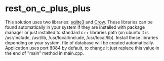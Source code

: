 # rest_on_c_plus_plus
This solution uses two libraries: [sqlite3](https://www.sqlite.org/index.html) and [Crow](https://crowcpp.org/getting_started/setup/linux/). These libraries can be found automatically in your system if they are installed with package manager or just installed to standard c++ libraries path (on ubuntu it is /usr/include, /usr/lib, /usr/local/include, /usr/local/lib). 
Install these libraries depending on your system, file of database will be created automatically. Application uses port 8084 by default, to change it just replace this value in the end of "main" method in main.cpp. 
